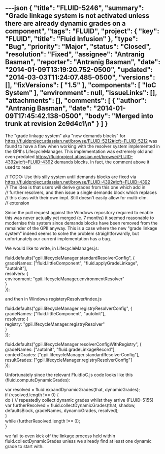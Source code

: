 ---json
{
  "title": "FLUID-5246",
  "summary": "Grade linkage system is not activated unless there are already dynamic grades on a component",
  "tags": "FLUID",
  "project": {
    "key": "FLUID",
    "title": "Fluid Infusion"
  },
  "type": "Bug",
  "priority": "Major",
  "status": "Closed",
  "resolution": "Fixed",
  "assignee": "Antranig Basman",
  "reporter": "Antranig Basman",
  "date": "2014-01-09T13:19:20.752-0500",
  "updated": "2014-03-03T11:24:07.485-0500",
  "versions": [],
  "fixVersions": [
    "1.5"
  ],
  "components": [
    "IoC System"
  ],
  "environment": null,
  "issueLinks": [],
  "attachments": [],
  "comments": [
    {
      "author": "Antranig Basman",
      "date": "2014-01-09T17:45:42.138-0500",
      "body": "Merged into trunk at revision 2c9d4c1\n"
    }
  ]
}
---
The "grade linkage system" aka "new demands blocks" for <https://fluidproject.atlassian.net/browse/FLUID-5212#icft=FLUID-5212> was found to have a flaw when working with the resolver system implemented in the GPII's LifecycleManager. This implementation was extremely old and even predated <https://fluidproject.atlassian.net/browse/FLUID-4392#icft=FLUID-4392> demands blocks. In fact, the comment above it used to read&#x20;

// TODO: Use this silly system until demands blocks are fixed via <https://fluidproject.atlassian.net/browse/FLUID-4392#icft=FLUID-4392>\
// The idea is that users will derive grades from this one which add in\
// further resolvers, and then issue a single demands block which replaces\
// this class with their own impl. Still doesn't easily allow for multi-dim.\
// extension

Since the pull request against the Windows repository required to enable this was never actually yet merged (c. 7 months) it seemed reasonable to modernise this system since demands blocks have been removed from the remainder of the GPII anyway. This is a case where the new "grade linkage system" indeed seems to solve the problem straightforwardly, but unfortunately our current implementation has a bug.

We would like to write, in LifecycleManager.js:

fluid.defaults("gpii.lifecycleManager.standardResolverConfig", {\
gradeNames: \["fluid.littleComponent", "fluid.applyGradeLinkage", "autoInit"],\
resolvers: {\
environment: "gpii.lifecycleManager.environmentResolver"\
}\
});

and then in Windows registeryResolver/index.js

fluid.defaults("gpii.lifecycleManager.registryResolverConfig", {\
gradeNames: \["fluid.littleComponent", "autoInit"],\
resolvers: {\
registry: "gpii.lifecycleManager.registryResolver"\
}\
});

fluid.defaults("gpii.lifecycleManager.resolverConfigWithRegistry", {\
gradeNames: \["autoInit", "fluid.gradeLinkageRecord"],\
contextGrades: \["gpii.lifecycleManager.standardResolverConfig"],\
resultGrades: \["gpii.lifecycleManager.registryResolverConfig"]\
});

Unfortunately since the relevant FluidIoC.js code looks like this (fluid.computeDynamicGrades):

var resolved = fluid.expandDynamicGrades(that, dynamicGrades);\
if (resolved.length !== 0) {\
do { // repeatedly collect dynamic grades whilst they arrive (FLUID-5155)\
var furtherResolved = fluid.collectDynamicGrades(that, shadow, defaultsBlock, gradeNames, dynamicGrades, resolved);\
}\
while (furtherResolved.length !== 0);\
}

we fail to even kick off the linkage process held within fluid.collectDynamicGrades unless we already find at least one dynamic grade to start with.

        